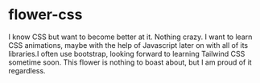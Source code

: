 # flower-css
I know CSS but want to become better at it. Nothing crazy. I want to learn CSS animations, maybe with the help of Javascript later on with all of its libraries.I often use bootstrap, looking forward to learning Tailwind CSS sometime soon. This flower is nothing to boast about, but I am proud of it regardless.

